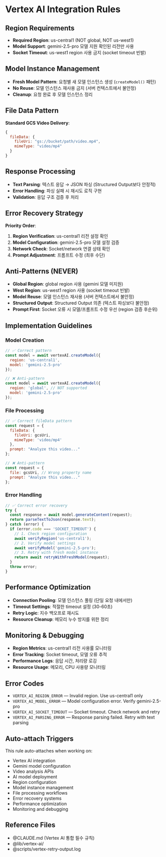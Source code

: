 # Vertex AI Integration Rules

## Region Requirements
- **Required Region**: us-central1 (NOT global, NOT us-west1)
- **Model Support**: gemini-2.5-pro 모델 지원 확인된 리전만 사용
- **Socket Timeout**: us-west1 region 사용 금지 (socket timeout 빈발)

## Model Instance Management
- **Fresh Model Pattern**: 요청별 새 모델 인스턴스 생성 (`createModel()` 패턴)
- **No Reuse**: 모델 인스턴스 재사용 금지 (서버 컨텍스트에서 불안정)
- **Cleanup**: 요청 완료 후 모델 인스턴스 정리

## File Data Pattern
**Standard GCS Video Delivery**:
```javascript
{
  fileData: {
    fileUri: "gs://bucket/path/video.mp4",
    mimeType: "video/mp4"
  }
}
```

## Response Processing
- **Text Parsing**: 텍스트 응답 → JSON 파싱 (Structured Output보다 안정적)
- **Error Handling**: 파싱 실패 시 재시도 로직 구현
- **Validation**: 응답 구조 검증 후 처리

## Error Recovery Strategy
**Priority Order**:
1. **Region Verification**: us-central1 리전 설정 확인
2. **Model Configuration**: gemini-2.5-pro 모델 설정 검증
3. **Network Check**: Socket/network 연결 상태 확인
4. **Prompt Adjustment**: 프롬프트 수정 (최후 수단)

## Anti-Patterns (NEVER)
- **Global Region**: global region 사용 (gemini 모델 미지원)
- **West Region**: us-west1 region 사용 (socket timeout 빈발)
- **Model Reuse**: 모델 인스턴스 재사용 (서버 컨텍스트에서 불안정)
- **Structured Output**: Structured Output 의존 (텍스트 파싱보다 불안정)
- **Prompt First**: Socket 오류 시 모델/프롬프트 수정 우선 (region 검증 후순위)

## Implementation Guidelines

### Model Creation
```javascript
// ✅ Correct pattern
const model = await vertexAI.createModel({
  region: 'us-central1',
  model: 'gemini-2.5-pro'
});

// ❌ Anti-pattern
const model = await vertexAI.createModel({
  region: 'global', // NOT supported
  model: 'gemini-2.5-pro'
});
```

### File Processing
```javascript
// ✅ Correct fileData pattern
const request = {
  fileData: {
    fileUri: gcsUri,
    mimeType: 'video/mp4'
  },
  prompt: "Analyze this video..."
};

// ❌ Anti-pattern
const request = {
  file: gcsUri, // Wrong property name
  prompt: "Analyze this video..."
};
```

### Error Handling
```javascript
// ✅ Correct error recovery
try {
  const response = await model.generateContent(request);
  return parseTextToJson(response.text);
} catch (error) {
  if (error.code === 'SOCKET_TIMEOUT') {
    // 1. Check region configuration
    await verifyRegion('us-central1');
    // 2. Verify model settings
    await verifyModel('gemini-2.5-pro');
    // 3. Retry with fresh model instance
    return await retryWithFreshModel(request);
  }
  throw error;
}
```

## Performance Optimization
- **Connection Pooling**: 모델 인스턴스 풀링 (단일 요청 내에서만)
- **Timeout Settings**: 적절한 timeout 설정 (30-60초)
- **Retry Logic**: 지수 백오프로 재시도
- **Resource Cleanup**: 메모리 누수 방지를 위한 정리

## Monitoring & Debugging
- **Region Metrics**: us-central1 리전 사용률 모니터링
- **Error Tracking**: Socket timeout, 모델 오류 추적
- **Performance Logs**: 응답 시간, 처리량 로깅
- **Resource Usage**: 메모리, CPU 사용량 모니터링

## Error Codes
- `VERTEX_AI_REGION_ERROR` — Invalid region. Use us-central1 only
- `VERTEX_AI_MODEL_ERROR` — Model configuration error. Verify gemini-2.5-pro
- `VERTEX_AI_SOCKET_TIMEOUT` — Socket timeout. Check network and retry
- `VERTEX_AI_PARSING_ERROR` — Response parsing failed. Retry with text parsing

## Auto-attach Triggers
This rule auto-attaches when working on:
- Vertex AI integration
- Gemini model configuration
- Video analysis APIs
- AI model deployment
- Region configuration
- Model instance management
- File processing workflows
- Error recovery systems
- Performance optimization
- Monitoring and debugging

## Reference Files
- @CLAUDE.md (Vertex AI 통합 필수 규칙)
- @lib/vertex-ai/
- @scripts/vertex-retry-output.log
